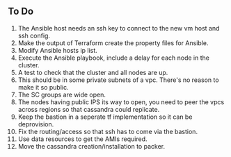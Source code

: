 ## To Do

1. The Ansible host needs an ssh key to connect to the new vm host and ssh config.
2. Make the output of Terraform create the property files for Ansible.
3. Modify Ansible hosts ip list.
4. Execute the Ansible playbook, include a delay for each node in the cluster.
5. A test to check that the cluster and all nodes are up.
6. This should be in some private subnets of a vpc. There's no reason to make it so public.
7. The SC groups are wide open.
8. The nodes having public IPS its way to open, you need to peer the vpcs across regions so that cassandra could replicate.
9. Keep the bastion in a seperate tf implementation so it can be deprovision.
10. Fix the routing/access so that ssh has to come via the bastion.
11. Use data resources to get the AMIs required.
12. Move the cassandra creation/installation to packer.
